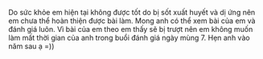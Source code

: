 Do sức khỏe em hiện tại không được tốt do bị sốt xuất huyết và dị ứng nên em chưa thể hoàn thiện được bài làm.
Mong anh có thể xem bài của em và đánh giá luôn. 
Vì bài của em theo em thấy sẽ bị trượt nên em không muốn làm mất thời gian của anh trong buổi đánh giá ngày mùng 7. 
Hẹn anh vào năm sau ạ =))